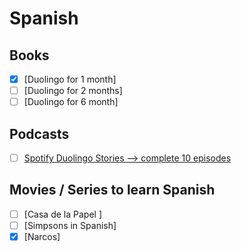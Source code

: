 # Spanish

## Books
- [X] [Duolingo for 1 month]
- [ ] [Duolingo for 2 months]
- [ ] [Duolingo for 6 month]

## Podcasts
- [ ] [Spotify Duolingo Stories --> complete 10 episodes](https://open.spotify.com/show/2uDEXRSkpRdCmZUw8qt5fh?si=14a3930144e94808)


## Movies / Series to learn Spanish
- [ ] [Casa de la Papel ] 
- [ ] [Simpsons in Spanish]
- [X] [Narcos]